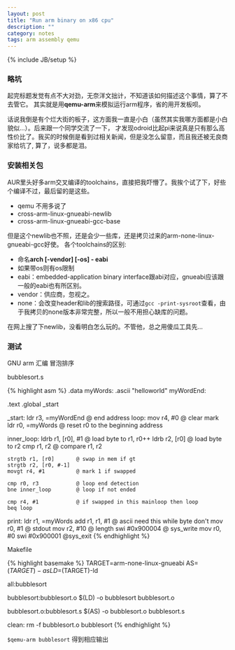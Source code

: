 ```yaml
---
layout: post
title: "Run arm binary on x86 cpu"
description: ""
category: notes
tags: arm assembly qemu
---
```

{% include JB/setup %}

### 略坑

起完标题发觉有点不大对劲，无奈洋文拙计，不知道该如何描述这个事情，算了不去管它。
其实就是用**qemu-arm**来模拟运行arm程序，省的用开发板呗。

话说我倒是有个烂大街的板子，这方面我一直是小白（虽然其实我哪方面都是小白貌似...）。后来跟一个同学交流了一下，
才发现odroid比起pi来说真是只有那么高性价比了。我买的时候倒是看到过相关新闻，但是没怎么留意，而且我还被无良商家给坑了,
算了，说多都是泪。

### 安装相关包

AUR里头好多arm交叉编译的toolchains，直接把我吓懵了。我挨个试了下，好些个编译不过，最后留的是这些。

* qemu 不用多说了
* cross-arm-linux-gnueabi-newlib
* cross-arm-linux-gnueabi-gcc-base

但是这个newlib也不照，还是会少一些库，还是拷贝过来的arm-none-linux-gnueabi-gcc好使。
各个toolchains的区别:

* 命名**arch [-vendor] [-os] - eabi**
* 如果带os则有os限制
* eabi：embedded-application binary interface跟abi对应，gnueabi应该跟一般的eabi也有所区别。
* vendor：供应商，忽视之。
* none：会改变header和lib的搜索路径，可通过`gcc -print-sysroot`查看，由于我拷贝的none版本非常完整，所以一般不用担心缺库的问题。

在网上搜了下newlib，没看明白怎么玩的。不管他，总之用傻瓜工具先...

### 测试

GNU arm 汇编 冒泡排序

bubblesort.s

{% highlight asm %}
.data
  myWords: .ascii "helloworld"
  myWordEnd:

.text
.global _start

_start:
    ldr r3, =myWordEnd    @ end address
loop:
    mov r4, #0            @ clear mark
    ldr r0, =myWords      @ reset r0 to the beginning address

inner_loop:
    ldrb r1, [r0], #1     @ load byte to r1, r0++
    ldrb r2, [r0]         @ load byte to r2
    cmp r1, r2            @ compare r1, r2

    strgtb r1, [r0]       @ swap in mem if gt
    strgtb r2, [r0, #-1]
    movgt r4, #1          @ mark 1 if swapped

    cmp r0, r3            @ loop end detection
    bne inner_loop        @ loop if not ended

    cmp r4, #1            @ if swapped in this mainloop then loop
    beq loop
print:
    ldr r1, =myWords
    add r1, r1, #1        @ ascii need this while byte don't
    mov r0, #1            @ stdout
    mov r2, #10           @ length
    swi     #0x900004     @ sys_write
    mov r0, #0
    swi     #0x900001     @sys_exit
{% endhighlight %}

Makefile

{% highlight basemake %}
TARGET=arm-none-linux-gnueabi
AS=$(TARGET)-as
LD=$(TARGET)-ld

all:bubblesort

bubblesort:bubblesort.o
    $(LD) -o bubblesort bubblesort.o

bubblesort.o:bubblesort.s
    $(AS) -o bubblesort.o bubblesort.s

clean:
    rm -f bubblesort.o bubblesort
{% endhighlight %}

`$qemu-arm bubblesort` 得到相应输出

